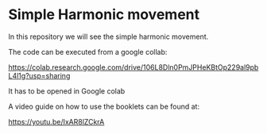 # Simple Harmonic movement
In this repository we will see the simple harmonic movement.

The code can be executed from a google collab: 

https://colab.research.google.com/drive/106L8Dln0PmJPHeKBtOp229al9pbL4l1g?usp=sharing

It has to be opened in Google colab

A video guide on how to use the booklets can be found at:

https://youtu.be/IxAR8lZCkrA
